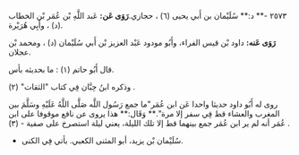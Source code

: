 ٢٥٧٣ -** د:** سُلَيْمان بن أَبي يحيى (٦) ، حجازي.**رَوَى عَن:** عَبد اللَّهِ بْن عُمَر بْن الخطاب (د) ، وأَبِي هُرَيْرة.

**رَوَى عَنه:** داود بْن قيس الفراء، وأَبُو مودود عَبْد العزيز بْن أَبي سُلَيْمان (د) ، ومحمد بْن عجلان.

قال أَبُو حاتم (١) : ما بحديثه بأس.

وذكره ابنُ حِبَّان فِي كتاب "الثقات" (٢) .

روى له أَبُو داود حديثا واحدا عَن ابن عُمَر"ما جمع رَسُول اللَّه صَلَّى اللَّهُ عَلَيْهِ وسَلَّمَ بين المغرب والعشاء قط فِي سفر إلا مرة".** وَقَال:** هذا يروى عن نافع موقوفا على ابن عُمَر أنه لم ير ابن عُمَر جمع بينهما قط إلا تلك الليلة، يعني ليلة استصرخ على صفية - (٣) .

- سُلَيْمان بْن يزيد، أبو المثنى الكعبي. بأتي فِي الكنى.